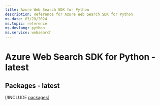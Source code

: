 ```yaml
---
title: Azure Web Search SDK for Python
description: Reference for Azure Web Search SDK for Python
ms.date: 03/28/2024
ms.topic: reference
ms.devlang: python
ms.service: websearch
---
```

# Azure Web Search SDK for Python - latest
## Packages - latest
[!INCLUDE [packages](web-search-index.md)]